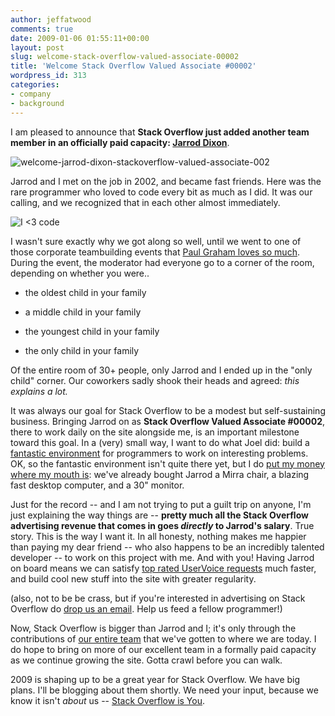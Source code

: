 ```yaml
---
author: jeffatwood
comments: true
date: 2009-01-06 01:55:11+00:00
layout: post
slug: welcome-stack-overflow-valued-associate-00002
title: 'Welcome Stack Overflow Valued Associate #00002'
wordpress_id: 313
categories:
- company
- background
---
```



I am pleased to announce that **Stack Overflow just added another team member in an officially paid capacity: [Jarrod Dixon](http://stackoverflow.com/users/3/jarrod-dixon)**.



![welcome-jarrod-dixon-stackoverflow-valued-associate-002](/blog/images/2009-01-06-welcome-stack-overflow-valued-associate-00002/welcome-jarrod-dixon-stackoverflow-employee-002.jpg)



Jarrod and I met on the job in 2002, and became fast friends. Here was the rare programmer who loved to code every bit as much as I did. It was our calling, and we recognized that in each other almost immediately.



![I <3 code](http://i.stack.imgur.com/KVyDa.jpg)



I wasn't sure exactly why we got along so well, until we went to one of those corporate teambuilding events that [Paul Graham loves so much](http://www.paulgraham.com/boss.html).  During the event, the moderator had everyone go to a corner of the room, depending on whether you were..







  * the oldest child in your family

  * a middle child in your family

  * the youngest child in your family

  * the only child in your family




Of the entire room of 30+ people, only Jarrod and I ended up in the "only child" corner. Our coworkers sadly shook their heads and agreed: _this explains a lot._



It was always our goal for Stack Overflow to be a modest but self-sustaining business. Bringing Jarrod on as **Stack Overflow Valued Associate #00002**, there to work daily on the site alongside me, is an important milestone toward this goal. In a (very) small way, I want to do what Joel did: build a [fantastic environment](http://www.joelonsoftware.com/items/2008/12/29.html) for programmers to work on interesting problems. OK, so the fantastic environment isn't quite there yet, but I do [put my money where my mouth is](http://www.codinghorror.com/blog/archives/000666.html): we've already bought Jarrod a Mirra chair, a blazing fast desktop computer, and a 30" monitor.



Just for the record -- and I am not trying to put a guilt trip on anyone, I'm just explaining the way things are -- **pretty much all the Stack Overflow advertising revenue that comes in goes _directly_ to Jarrod's salary**. True story. This is the way I want it. In all honesty, nothing makes me happier than paying my dear friend -- who also happens to be an incredibly talented developer -- to work on this project with me. And with you! Having Jarrod on board means we can satisfy [top rated UserVoice requests](http://stackoverflow.uservoice.com/) much faster, and build cool new stuff into the site with greater regularity.



(also, not to be be crass, but if you're interested in advertising on Stack Overflow do [drop us an email](mailto:ads@stackoverflow.com). Help us feed a fellow programmer!)



Now, Stack Overflow is bigger than Jarrod and I; it's only through the contributions of [our entire team](http://stackoverflow.com/about) that we've gotten to where we are today. I do hope to bring on more of our excellent team in a formally paid capacity as we continue growing the site. Gotta crawl before you can walk.



2009 is shaping up to be a great year for Stack Overflow. We have big plans. I'll be blogging about them shortly. We need your input, because we know it isn't _about_ us -- [Stack Overflow is You](http://blog.stackoverflow.com/2008/11/stack-overflow-is-you/). 

